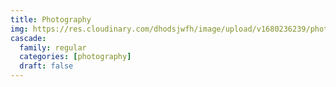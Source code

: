 ```yaml
---
title: Photography
img: https://res.cloudinary.com/dhodsjwfh/image/upload/v1680236239/photo_ufelnr.jpg
cascade:
  family: regular
  categories: [photography]
  draft: false
---
```

